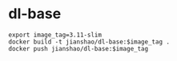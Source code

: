 # dl-base

~~~ shell
export image_tag=3.11-slim
docker build -t jianshao/dl-base:$image_tag .
docker push jianshao/dl-base:$image_tag
~~~
